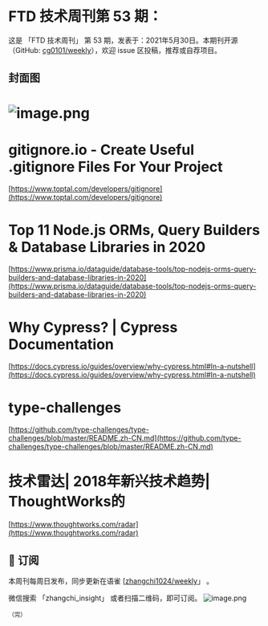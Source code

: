 # FTD 技术周刊第 53 期：
这是 「FTD 技术周刊」 第 53 期，发表于：2021年5月30日。本期刊开源（GitHub: [cg0101/weekly](https://github.com/cg0101/weekly)），欢迎 issue 区投稿，推荐或自荐项目。
## 封面图


# ![image.png](https://cdn.nlark.com/yuque/0/2020/png/132503/1605580771412-3f7cf037-9e3f-4cb2-9e96-fb3410f995fb.png#height=719&id=Du0D0&margin=%5Bobject%20Object%5D&name=image.png&originHeight=719&originWidth=1080&originalType=binary&size=988587&status=done&style=none&width=1080)
# gitignore.io - Create Useful .gitignore Files For Your Project
[https://www.toptal.com/developers/gitignore](https://www.toptal.com/developers/gitignore)
# Top 11 Node.js ORMs, Query Builders & Database Libraries in 2020
[https://www.prisma.io/dataguide/database-tools/top-nodejs-orms-query-builders-and-database-libraries-in-2020](https://www.prisma.io/dataguide/database-tools/top-nodejs-orms-query-builders-and-database-libraries-in-2020)
# Why Cypress? | Cypress Documentation
[https://docs.cypress.io/guides/overview/why-cypress.html#In-a-nutshell](https://docs.cypress.io/guides/overview/why-cypress.html#In-a-nutshell)
# type-challenges
[https://github.com/type-challenges/type-challenges/blob/master/README.zh-CN.md](https://github.com/type-challenges/type-challenges/blob/master/README.zh-CN.md)
# 技术雷达| 2018年新兴技术趋势| ThoughtWorks的
[https://www.thoughtworks.com/radar](https://www.thoughtworks.com/radar)<br />




## 📅 订阅
本周刊每周日发布，同步更新在语雀 [[zhangchi1024/weekly](https://www.yuque.com/zhangchi1024/weekly)」 。


微信搜索 「zhangchi_insight」 或者扫描二维码，即可订阅。
    ![image.png](https://cdn.nlark.com/yuque/0/2021/jpeg/132503/1640750963398-e8538e9e-6b96-46f7-abff-c93b56bdd377.jpeg?x-oss-process=image%2Fwatermark%2Ctype_d3F5LW1pY3JvaGVp%2Csize_36%2Ctext_5byg6amw%2Ccolor_FFFFFF%2Cshadow_50%2Ct_80%2Cg_se%2Cx_10%2Cy_10%2Fresize%2Cw_426%2Climit_0)
    
    （完）